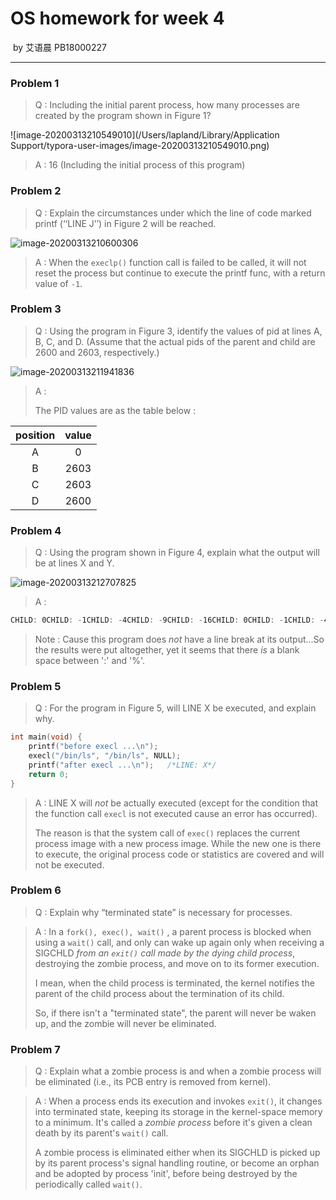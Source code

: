 # OS homework for week 4

​																																by 艾语晨 PB18000227

---

### Problem 1

> Q : Including the initial parent process, how many processes are created by the program shown in Figure 1?

![image-20200313210549010](/Users/lapland/Library/Application Support/typora-user-images/image-20200313210549010.png)



> A : 16 (Including the initial process of this program)

### Problem 2

> Q : Explain the circumstances under which the line of code marked printf (‘‘LINE J’’) in Figure 2 will be reached.

<img src="/Users/lapland/Library/Application Support/typora-user-images/image-20200313210600306.png" alt="image-20200313210600306" style="zoom:100%;" />

>A : When the `execlp()` function call is failed to be called, it will not reset the process but continue to execute the printf func, with a return value of `-1`.

### Problem 3

> Q : Using the program in Figure 3, identify the values of pid at lines A, B, C, and D. (Assume that the actual pids of the parent and child are 2600 and 2603, respectively.)

<img src="/Users/lapland/Library/Application Support/typora-user-images/image-20200313211941836.png" alt="image-20200313211941836" style="zoom:100%;" />

> A : 
>
> The PID values are as the table below :

| position | value |
| :------: | :---: |
|    A     |   0   |
|    B     | 2603  |
|    C     | 2603  |
|    D     | 2600  |

### Problem 4

> Q : Using the program shown in Figure 4, explain what the output will be at lines X and Y.

<img src="/Users/lapland/Library/Application Support/typora-user-images/image-20200313212707825.png" alt="image-20200313212707825" style="zoom:100%;" />

> A : 

```powershell
CHILD: 0CHILD: -1CHILD: -4CHILD: -9CHILD: -16CHILD: 0CHILD: -1CHILD: -4CHILD: -9CHILD: -16
```

> Note : Cause this program does *not* have a line break at its output...So the results were put altogether, yet it seems that there *is* a blank space between ':' and '%'.

### Problem 5

> Q : For the program in Figure 5, will LINE X be executed, and explain why.

```c
int main(void) {
    printf("before execl ...\n");
    execl("/bin/ls", "/bin/ls", NULL);
    printf("after execl ...\n");   /*LINE: X*/
    return 0;
}
```

> A : LINE X will *not* be actually executed (except for the condition that the function call `execl` is not executed cause an error has occurred).
>
> The reason is that the system call of `exec()` replaces the current process image with a new process image. While the new one is there to execute, the original process code or statistics are covered and will not be executed.

### Problem 6

> Q : Explain why “terminated state” is necessary for processes.

> A : In a `fork(), exec(), wait()` , a parent process is blocked when using a `wait()` call, and only can wake up again only when receiving a SIGCHLD *from an `exit()` call made by the dying child process*, destroying the zombie process, and move on to its former execution.
>
> I mean, when the child process is terminated, the kernel notifies the parent of the child process about the termination of its child.
>
> So, if there isn't a "terminated state", the parent will never be waken up, and the zombie will never be eliminated.

### Problem 7

> Q : Explain what a zombie process is and when a zombie process will be eliminated (i.e., its PCB entry is removed from kernel).

> A : When a process ends its execution and invokes `exit()`, it changes into terminated state, keeping its storage in the kernel-space memory to a minimum. It's called a *zombie process* before it's given a clean death by its parent's `wait()` call.
>
> A zombie process is eliminated either when its SIGCHLD is picked up by its parent process's signal handling routine, or become an orphan and be adopted by process 'init', before being destroyed by the periodically called `wait()`.

